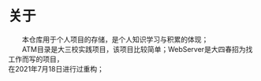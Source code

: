 
# 关于
&emsp;&emsp;本仓库用于个人项目的存储，是个人知识学习与积累的体现；  
&emsp;&emsp;ATM目录是大三校实践项目，该项目比较简单；WebServer是大四春招为找工作而写的项目，  
在2021年7月18日进行过重构；